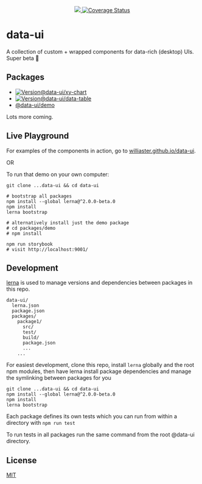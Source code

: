 <p align="center">
  <a title="build status" href="https://travis-ci.org/williaster/data-ui">
    <img src="https://travis-ci.org/williaster/data-ui.svg" />
  </a>
  <a href='https://coveralls.io/github/williaster/data-ui?branch=master'>
    <img src='https://coveralls.io/repos/github/williaster/data-ui/badge.svg?branch=master' alt='Coverage Status' />
  </a>
</p>

# data-ui
A collection of custom + wrapped components for data-rich (desktop) UIs. Super beta :baby:

## Packages
+ [![Version](https://img.shields.io/npm/v/@data-ui/xy-chart.svg?style=flat-square)](https://img.shields.io/npm/v/@data-ui/xy-chart.svg?style=flat-square)[@data-ui/xy-chart](https://github.com/williaster/data-ui/tree/master/packages/xy-chart)
+ [![Version](https://img.shields.io/npm/v/@data-ui/data-table.svg?style=flat-square)](https://img.shields.io/npm/v/@data-ui/data-table.svg?style=flat-square)[@data-ui/data-table](https://github.com/williaster/data-ui/tree/master/packages/data-table)
+ [@data-ui/demo](https://github.com/williaster/data-ui/tree/master/packages/demo)

Lots more coming.

## Live Playground

For examples of the components in action, go to [williaster.github.io/data-ui](https://williaster.github.io/data-ui).

OR

To run that demo on your own computer:
```
git clone ...data-ui && cd data-ui

# bootstrap all packages
npm install --global lerna@^2.0.0-beta.0
npm install
lerna bootstrap

# alternatively install just the demo package
# cd packages/demo
# npm install

npm run storybook
# visit http://localhost:9001/
```

## Development
[lerna](https://github.com/lerna/lerna/) is used to manage versions and dependencies between
packages in this repo.

```
data-ui/
  lerna.json
  package.json
  packages/
    package1/
      src/
      test/
      build/
      package.json
      ...
    ...
```

For easiest development, clone this repo, install `lerna` globally and the root npm modules,
then have lerna install package dependencies and manage the symlinking between packages for you
```
git clone ...data-ui && cd data-ui
npm install --global lerna@^2.0.0-beta.0
npm install
lerna bootstrap
```

Each package defines its own tests which you can run from within a directory with
`npm run test`

To run tests in all packages run the same command from the root @data-ui directory.

## License
[MIT](./LICENSE)
